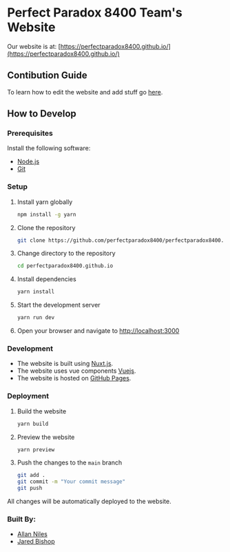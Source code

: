 # Perfect Paradox 8400 Team's Website

Our website is at: [https://perfectparadox8400.github.io/](https://perfectparadox8400.github.io/)

## Contibution Guide

To learn how to edit the website and add stuff go [here](CONTRIBUTING.md).

## How to Develop

### Prerequisites
Install the following software:
- [Node.js](https://nodejs.org/en/)
- [Git](https://git-scm.com/)

### Setup
1. Install yarn globally
    ```bash
    npm install -g yarn
    ```
2. Clone the repository
    ```bash
    git clone https://github.com/perfectparadox8400/perfectparadox8400.github.io.git
    ```
3. Change directory to the repository
    ```bash
    cd perfectparadox8400.github.io
    ```
4. Install dependencies
    ```bash
    yarn install
    ```
5. Start the development server
    ```bash
    yarn run dev
    ```
6. Open your browser and navigate to [http://localhost:3000](http://localhost:3000)

### Development
- The website is built using [Nuxt.js](https://nuxtjs.org/).
- The website uses vue components [Vuejs](https://vuejs.org/).
- The website is hosted on [GitHub Pages](https://pages.github.com/).

### Deployment
1. Build the website
    ```bash
    yarn build
    ```
2. Preview the website
    ```bash
    yarn preview
    ```
3. Push the changes to the `main` branch
    ```bash
    git add .
    git commit -m "Your commit message"
    git push
    ```
All changes will be automatically deployed to the website.

### Built By:

- [Allan Niles](https://github.com/allancoding)
- [Jared Bishop](https://github.com/Miststorm)